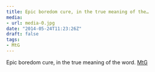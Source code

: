 ```yaml
---
title: Epic boredom cure, in the true meaning of the…
media:
- url: media-0.jpg
date: "2014-05-24T11:23:26Z"
draft: false
tags:
- MtG
---
```

Epic boredom cure, in the true meaning of the word. [MtG](/tags/MtG)
